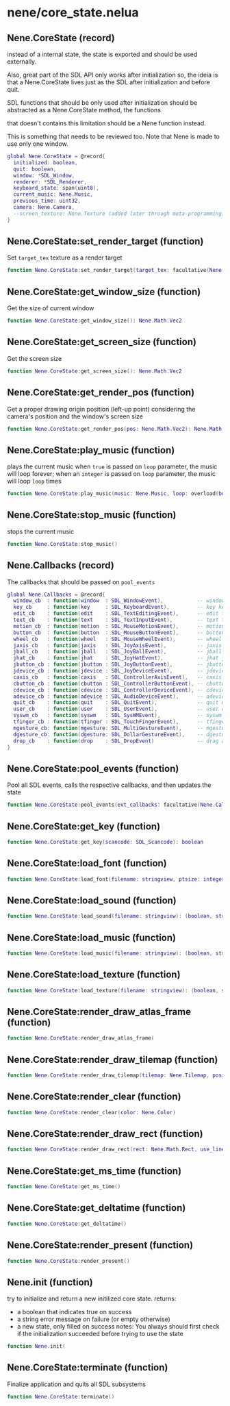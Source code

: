 # nene/core_state.nelua
## Nene.CoreState (record)
instead of a internal state, the state is
exported and should be used externally.

Also, great part of the SDL API only works after initialization
so, the ideia is that a Nene.CoreState lives just as the SDL
after initialization and before quit.

SDL functions that should be only used after initialization
should be abstracted as a Nene.CoreState method, the functions

that doesn't contains this limitation should be a Nene
function instead.

This is something that needs to be reviewed too.
Note that Nene is made to use only one window.
```lua
global Nene.CoreState = @record{
  initialized: boolean,
  quit: boolean,
  window: *SDL_Window,
  renderer: *SDL_Renderer,
  keyboard_state: span(uint8),
  current_music: Nene.Music,
  previous_time: uint32,
  camera: Nene.Camera,
  --screen_texture: Nene.Texture (added later through meta-programming)
}
```

## Nene.CoreState:set_render_target (function)
Set `target_tex` texture as a render target
```lua
function Nene.CoreState:set_render_target(target_tex: facultative(Nene.Texture))
```

## Nene.CoreState:get_window_size (function)
Get the size of current window
```lua
function Nene.CoreState:get_window_size(): Nene.Math.Vec2
```

## Nene.CoreState:get_screen_size (function)
Get the screen size
```lua
function Nene.CoreState:get_screen_size(): Nene.Math.Vec2
```

## Nene.CoreState:get_render_pos (function)
Get a proper drawing origin position (left-up point) considering the
camera's position and the window's screen size
```lua
function Nene.CoreState:get_render_pos(pos: Nene.Math.Vec2): Nene.Math.Vec2
```

## Nene.CoreState:play_music (function)
plays the current music
when `true` is passed on `loop` parameter, the music will loop forever;
when an `integer` is passed on `loop` parameter, the music will loop `loop` times
```lua
function Nene.CoreState:play_music(music: Nene.Music, loop: overload(boolean, integer, niltype))
```

## Nene.CoreState:stop_music (function)
stops the current music
```lua
function Nene.CoreState:stop_music()
```

## Nene.Callbacks (record)
The callbacks that should be passed on `pool_events`
```lua
global Nene.Callbacks = @record{
  window_cb  : function(window  : SDL_WindowEvent),           -- window window event data
  key_cb     : function(key     : SDL_KeyboardEvent),         -- key keyboard event data
  edit_cb    : function(edit    : SDL_TextEditingEvent),      -- edit text editing event data
  text_cb    : function(text    : SDL_TextInputEvent),        -- text text input event data
  motion_cb  : function(motion  : SDL_MouseMotionEvent),      -- motion mouse motion event data
  button_cb  : function(button  : SDL_MouseButtonEvent),      -- button mouse button event data
  wheel_cb   : function(wheel   : SDL_MouseWheelEvent),       -- wheel mouse wheel event data
  jaxis_cb   : function(jaxis   : SDL_JoyAxisEvent),          -- jaxis joystick axis event data
  jball_cb   : function(jball   : SDL_JoyBallEvent),          -- jball joystick ball event data
  jhat_cb    : function(jhat    : SDL_JoyHatEvent),           -- jhat joystick hat event data
  jbutton_cb : function(jbutton : SDL_JoyButtonEvent),        -- jbutton joystick button event data
  jdevice_cb : function(jdevice : SDL_JoyDeviceEvent),        -- jdevice joystick device event data
  caxis_cb   : function(caxis   : SDL_ControllerAxisEvent),   -- caxis game controller axis event data
  cbutton_cb : function(cbutton : SDL_ControllerButtonEvent), -- cbutton game controller button event data
  cdevice_cb : function(cdevice : SDL_ControllerDeviceEvent), -- cdevice game controller device event data
  adevice_cb : function(adevice : SDL_AudioDeviceEvent),      -- adevice audio device event data (>= SDL 2.0.4)
  quit_cb    : function(quit    : SDL_QuitEvent),             -- quit quit request event data
  user_cb    : function(user    : SDL_UserEvent),             -- user custom event data
  syswm_cb   : function(syswm   : SDL_SysWMEvent),            -- syswm system dependent window event data
  tfinger_cb : function(tfinger : SDL_TouchFingerEvent),      -- tfinger touch finger event data
  mgesture_cb: function(mgesture: SDL_MultiGestureEvent),     -- mgesture multi finger gesture data
  dgesture_cb: function(dgesture: SDL_DollarGestureEvent),    -- dgesture multi finger gesture data
  drop_cb    : function(drop    : SDL_DropEvent)              -- drag and drop event data
}
```

## Nene.CoreState:pool_events (function)
Pool all SDL events, calls the respective callbacks, and then updates the state
```lua
function Nene.CoreState:pool_events(evt_callbacks: facultative(Nene.Callbacks))
```

## Nene.CoreState:get_key (function)

```lua
function Nene.CoreState:get_key(scancode: SDL_Scancode): boolean
```

## Nene.CoreState:load_font (function)

```lua
function Nene.CoreState:load_font(filename: stringview, ptsize: integer): (boolean, stringview, Nene.Font)
```

## Nene.CoreState:load_sound (function)

```lua
function Nene.CoreState:load_sound(filename: stringview): (boolean, stringview, Nene.Sound)
```

## Nene.CoreState:load_music (function)

```lua
function Nene.CoreState:load_music(filename: stringview): (boolean, stringview, Nene.Music)
```

## Nene.CoreState:load_texture (function)

```lua
function Nene.CoreState:load_texture(filename: stringview): (boolean, stringview, Nene.Texture)
```

## Nene.CoreState:render_draw_atlas_frame (function)

```lua
function Nene.CoreState:render_draw_atlas_frame(
```

## Nene.CoreState:render_draw_tilemap (function)

```lua
function Nene.CoreState:render_draw_tilemap(tilemap: Nene.Tilemap, position: Nene.Math.Vec2, color: Nene.Color)
```

## Nene.CoreState:render_clear (function)

```lua
function Nene.CoreState:render_clear(color: Nene.Color)
```

## Nene.CoreState:render_draw_rect (function)

```lua
function Nene.CoreState:render_draw_rect(rect: Nene.Math.Rect, use_lines: boolean, color: Nene.Color)
```

## Nene.CoreState:get_ms_time (function)

```lua
function Nene.CoreState:get_ms_time()
```

## Nene.CoreState:get_deltatime (function)

```lua
function Nene.CoreState:get_deltatime()
```

## Nene.CoreState:render_present (function)

```lua
function Nene.CoreState:render_present()
```

## Nene.init (function)
try to initialize and return a new initilized
core state.
returns:
  * a boolean that indicates true on success
  * a string error message on failure (or empty otherwise)
  * a new state, only filled on success
notes:
  You always should first check if the initialization
  succeeded before trying to use the state
```lua
function Nene.init(
```

## Nene.CoreState:terminate (function)
Finalize application and quits all SDL subsystems
```lua
function Nene.CoreState:terminate()
```
